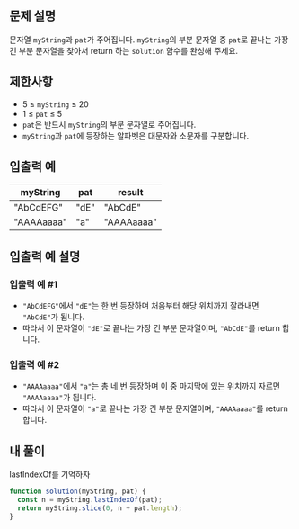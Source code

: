 ## 문제 설명

문자열 `myString`과 `pat`가 주어집니다. `myString`의 부분 문자열 중 `pat`로 끝나는 가장 긴 부분 문자열을 찾아서 return 하는 `solution` 함수를 완성해 주세요.

## 제한사항

- 5 ≤ `myString` ≤ 20
- 1 ≤ `pat` ≤ 5
- `pat`은 반드시 `myString`의 부분 문자열로 주어집니다.
- `myString`과 `pat`에 등장하는 알파벳은 대문자와 소문자를 구분합니다.

## 입출력 예

| myString   | pat  | result     |
| ---------- | ---- | ---------- |
| "AbCdEFG"  | "dE" | "AbCdE"    |
| "AAAAaaaa" | "a"  | "AAAAaaaa" |

## 입출력 예 설명

### 입출력 예 #1

- `"AbCdEFG"`에서 `"dE"`는 한 번 등장하며 처음부터 해당 위치까지 잘라내면 `"AbCdE"`가 됩니다.
- 따라서 이 문자열이 `"dE"`로 끝나는 가장 긴 부분 문자열이며, `"AbCdE"`를 return 합니다.

### 입출력 예 #2

- `"AAAAaaaa"`에서 `"a"`는 총 네 번 등장하며 이 중 마지막에 있는 위치까지 자르면 `"AAAAaaaa"`가 됩니다.
- 따라서 이 문자열이 `"a"`로 끝나는 가장 긴 부분 문자열이며, `"AAAAaaaa"`를 return 합니다.

## 내 풀이

lastIndexOf를 기억하자

```js
function solution(myString, pat) {
  const n = myString.lastIndexOf(pat);
  return myString.slice(0, n + pat.length);
}
```
